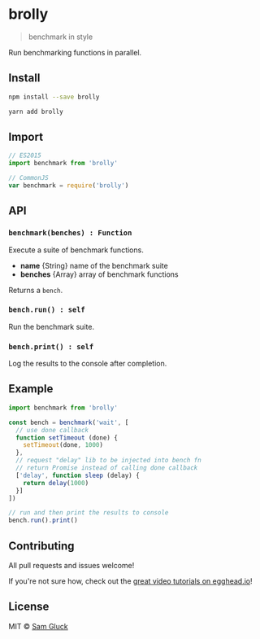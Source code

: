 # brolly

> benchmark in style

Run benchmarking functions in parallel.

## Install

```sh
npm install --save brolly
```

```sh
yarn add brolly
```

## Import

```js
// ES2015
import benchmark from 'brolly'
```

```js
// CommonJS
var benchmark = require('brolly')
```

## API

### `benchmark(benches) : Function`

Execute a suite of benchmark functions.

- __name__ {String} name of the benchmark suite
- __benches__ {Array} array of benchmark functions

Returns a `bench`.

### `bench.run() : self`

Run the benchmark suite.

### `bench.print() : self`

Log the results to the console after completion.

## Example

```js
import benchmark from 'brolly'

const bench = benchmark('wait', [
  // use done callback
  function setTimeout (done) {
    setTimeout(done, 1000)
  },
  // request "delay" lib to be injected into bench fn
  // return Promise instead of calling done callback
  ['delay', function sleep (delay) {
    return delay(1000)
  }]
])

// run and then print the results to console
bench.run().print()
```

## Contributing

All pull requests and issues welcome!

If you're not sure how, check out the [great video tutorials on egghead.io](http://bit.ly/2aVzthz)!

## License

MIT © [Sam Gluck](https://github.com/sdgluck)



